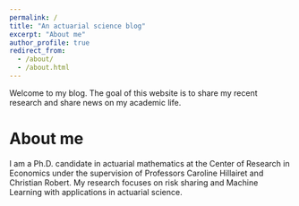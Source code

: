 ```yaml
---
permalink: /
title: "An actuarial science blog"
excerpt: "About me"
author_profile: true
redirect_from: 
  - /about/
  - /about.html
---
```


Welcome to my blog. The goal of this website is to share my recent research and share news on my academic life.

About me
======
I am a Ph.D. candidate in actuarial mathematics at the Center of Research in Economics under the supervision of Professors Caroline Hillairet and Christian Robert. My research focuses on risk sharing and Machine Learning with applications in actuarial science.
